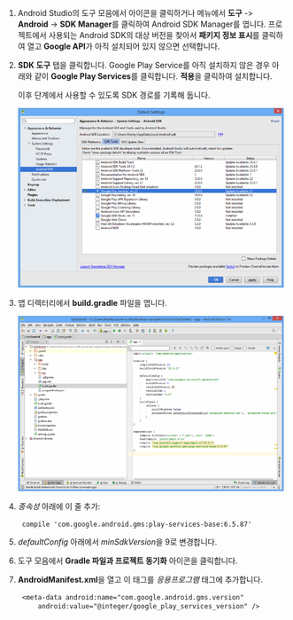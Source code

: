 1. Android Studio의 도구 모음에서 아이콘을 클릭하거나 메뉴에서 **도구** -> **Android** -> **SDK Manager**를 클릭하여 Android SDK Manager를 엽니다. 프로젝트에서 사용되는 Android SDK의 대상 버전을 찾아서 **패키지 정보 표시**를 클릭하여 열고 **Google API**가 아직 설치되어 있지 않으면 선택합니다.

2. **SDK 도구** 탭을 클릭합니다. Google Play Service를 아직 설치하지 않은 경우 아래와 같이 **Google Play Services**를 클릭합니다. **적용**을 클릭하여 설치합니다.
 
	이후 단계에서 사용할 수 있도록 SDK 경로를 기록해 둡니다.

   	![](./media/notification-hubs-android-studio-add-google-play-services/notification-hubs-android-studio-sdk-manager.png)


3. 앱 디렉터리에서 **build.gradle** 파일을 엽니다.

	![](./media/notification-hubs-android-studio-add-google-play-services/notification-hubs-android-studio-add-google-play-dependency.png)

4. *종속성* 아래에 이 줄 추가:

   		compile 'com.google.android.gms:play-services-base:6.5.87'

5. *defaultConfig* 아래에서 *minSdkVersion*을 9로 변경합니다.
 
6. 도구 모음에서 **Gradle 파일과 프로젝트 동기화** 아이콘을 클릭합니다.

7. **AndroidManifest.xml**을 열고 이 태그를 *응용프로그램* 태그에 추가합니다.

        <meta-data android:name="com.google.android.gms.version"
            android:value="@integer/google_play_services_version" />
 

<!---HONumber=AcomDC_1217_2015-->